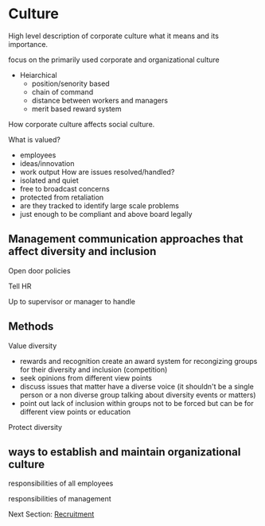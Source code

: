 # Culture

High level description of corporate culture what it means and its importance.

focus on the primarily used corporate and organizational culture
- Heiarchical
  - position/senority based
  - chain of command
  - distance between workers and managers
  - merit based reward system

How corporate culture affects social culture.

What is valued?
  - employees
  - ideas/innovation
  - work output
How are issues resolved/handled?
  - isolated and quiet
  - free to broadcast concerns
  - protected from retaliation
  - are they tracked to identify large scale problems
  - just enough to be compliant and above board legally

## Management communication approaches that affect diversity and inclusion

Open door policies

Tell HR

Up to supervisor or manager to handle

## Methods

Value diversity 
- rewards and recognition
  create an award system for recongizing groups for their diversity and inclusion (competition)
- seek opinions from different view points
- discuss issues that matter
  have a diverse voice (it shouldn't be a single person or a non diverse group talking about diversity events or matters)
- point out lack of inclusion within groups
  not to be forced but can be for different view points or education

Protect diversity

## ways to establish and maintain organizational culture

responsibilities of all employees

responsibilities of management

Next Section:
[Recruitment](https://github.com/killumslow/Open-Social-Diversity-Initiative/blob/issue12/content/recruitment.md)
